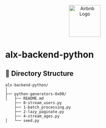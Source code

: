 <p align="center">
  <img src="https://upload.wikimedia.org/wikipedia/commons/thumb/6/69/Airbnb_Logo_Bélo.svg/2560px-Airbnb_Logo_Bélo.svg.png" alt="Airbnb Logo" width="100"/>
</p>

# alx-backend-python


## 📁 Directory Structure

```plaintext
alx-backend-python/
│
├── python-generators-0x00/
│   ├── README.md
    ├── 0-stream_users.py
    ├── 1-batch_processing.py
    ├── 2-lazy_paginate.py
    ├── 4-stream_ages.py
│   └── seed.py

